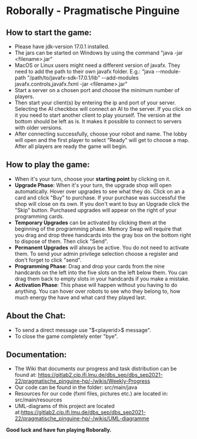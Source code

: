 ﻿# Roborally - Pragmatische Pinguine

## How to start the game:
- Please have jdk-version 17.0.1 installed.
- The jars can be started on Windows by using the command "java -jar \<filename\>.jar"
- MacOS or Linux users might need a different version of javafx. They need to add the path to their own javafx folder. E.g.: "java --module-path "/path/to/javafx-sdk-17.0.1/lib" --add-modules javafx.controls,javafx.fxml -jar \<filename\>.jar"
- Start a server on a chosen port and choose the minimum number of players.
- Then start your client(s) by entering the ip and port of your server.
Selecting the AI checkbox will connect an AI to the server. If you click on it you need to start another client to play yourself.
The version at the bottom should be left as is. It makes it possible to connect to servers with older versions.
- After connecting successfully, choose your robot and name. The lobby will open and the first player to select "Ready" will get to choose a map. After all players are ready the game will begin.

## How to play the game:
- When it's your turn, choose your **starting point** by clicking on it.
- **Upgrade Phase**: When it's your turn, the upgrade shop will open automatically.
Hover over upgrades to see what they do. Click on an a card and click "Buy" to purchase.
If your purchase was successful the shop will close on its own.
If you don't want to buy an Upgrade click the "Skip" button.
Purchased upgrades will appear on the right of your programming cards.
- **Temporary Upgrades** can be activated by clicking them at the beginning of the programming phase.
Memory Swap will require that you drag and drop three handcards into the gray box on the bottom right to dispose of them. Then click "Send".
- **Permanent Upgrades** will always be active. You do not need to activate them.
To send your admin privilege selection choose a register and don't forget to click "send".
- **Programming Phase**: Drag and drop your cards from the nine handcards on the left into the five slots on the left below them.
You can drag them back to empty slots in your handcards if you make a mistake.
- **Activation Phase**: This phase will happen without you having to do anything.
You can hover over robots to see who they belong to, how much energy the have and what card they played last.

## About the Chat:
- To send a direct message use "\$\<playerid\>\$ message".
- To close the game completely enter "bye".

## Documentation:
- The Wiki that documents our progress and task distribution can be found at:
https://gitlab2.cip.ifi.lmu.de/dbs_sep/dbs_sep2021-22/pragmatische_pinguine-hp/-/wikis/Weekly-Progress
- Our code can be found in the folder: src/main/java
- Resources for our code (fxml files, pictures etc.) are located in: src/main/resources
- UML-diagrams of this project are located at:https://gitlab2.cip.ifi.lmu.de/dbs_sep/dbs_sep2021-22/pragmatische_pinguine-hp/-/wikis/UML-diagramme


**Good luck and have fun playing Roborally.**
